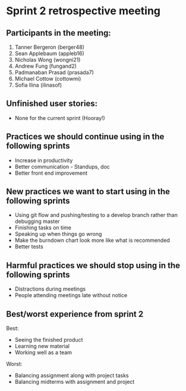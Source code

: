 # Sprint 2 retrospective meeting

## Participants in the meeting:
1. Tanner Bergeron (berger48)
2. Sean Applebaum (appleb16)
3. Nicholas Wong (wongni21)
4. Andrew Fung (fungand2)
5. Padmanaban Prasad (prasada7)
6. Michael Cottow (cottowmi)
7. Sofia Ilina (ilinasof)

## Unfinished user stories:
- None for the current sprint (Hooray!)

## Practices we should continue using in the following sprints
- Increase in productivity
- Better communication - Standups, doc
- Better front end improvement

## New practices we want to start using in the following sprints
- Using git flow and pushing/testing to a develop branch rather than debugging master
- Finishing tasks on time
- Speaking up when things go wrong
- Make the burndown chart look more like what is recommended
- Better tests


## Harmful practices we should stop using in the following sprints
- Distractions during meetings
- People attending meetings late without notice

## Best/worst experience from sprint 2
Best: 
* Seeing the finished product
* Learning new material
* Working well as a team


Worst:
* Balancing assignment along with project tasks
* Balancing midterms with assignment and project